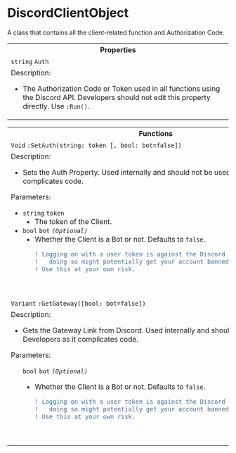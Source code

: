 # DiscordClientObject
A class that contains all the client-related function and Authorization Code.
<table>
  <tr>
    <th>Properties</th>
  </tr>
  <tr>
    <td>
      <code>string</code> <code>Auth</code>
    </td>
  </tr>
  <tr>
    <td>
      Description:
      <ul TYPE="disc">
        <li>
          The Authorization Code or Token used in all functions using the Discord API. Developers should not edit this property directly. Use <code>:Run()</code>.
        </li>
      </ul>
    </td>
  </tr>
</table> 
<table>
  <tr>
    <th>Functions</th>
  </tr>
  <tr>
    <td>
      <code>Void</code> <code>:SetAuth(string: token [, bool: bot=false])</code>
    </td>
  </tr>
  <tr>
    <td>
      Description:
      <ul TYPE="disc">
        <li>
          Sets the Auth Property. Used internally and should not be used by Developers as it complicates code.
        </li>
      </ul>
      Parameters:
      <ul TYPE="disc">
        <li>
          <code>string</code> <code>token</code>
            <ul TYPE="disc">
              <li>
                The token of the Client.
              </li>
            </ul>
        </li>
        <li>
        <code>bool</code> <code>bot</code> <i><code>(Optional)</code></i>
          <ul TYPE="disc">
            <li>
              Whether the Client is a Bot or not. Defaults to <code>false</code>.
<br>
              
```diff
! Logging on with a user token is against the Discord Terms of Service and
!   doing so might potentially get your account banned.
! Use this at your own risk.
``` 

<br>
            </li>
          </ul>
        </li>
      </ul>
    </td>
  </tr>
  <!--GetGateway-->
  <tr>
    <td>
      <code>Variant</code> <code>:GetGateway([bool: bot=false])</code>
    </td>
  </tr>
  <tr>
    <td>
      Description:
      <ul TYPE="disc">
        <li>
          Gets the Gateway Link from Discord. Used internally and should not be used by Developers as it complicates code.
        </li>
      </ul>
      Parameters:
      <ul TYPE="disc">
        <code>bool</code> <code>bot</code> <i><code>(Optional)</code></i>
          <ul TYPE="disc">
            <li>
              Whether the Client is a Bot or not. Defaults to <code>false</code>.
<br>
              
```diff
! Logging on with a user token is against the Discord Terms of Service and
!   doing so might potentially get your account banned.
! Use this at your own risk.
``` 

<br>
            </li>
          </ul>
        </li>
      </ul>
    </td>
  </tr>
</table> 
